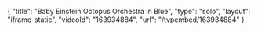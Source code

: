 {
    "title": "Baby Einstein Octopus Orchestra in Blue",
    "type": "solo",
    "layout": "iframe-static",
    "videoId": "163934884",
    "url": "\/tvpembed\/163934884"
}